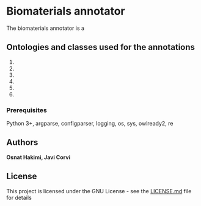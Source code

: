 # Biomaterials annotator

The biomaterials annotator is a 



## Ontologies and classes used for the annotations 
1. 
2. 
3.
4.
5.
6.



### Prerequisites

Python 3+, argparse, configparser, logging, os, sys, owlready2, re


## Authors

**Osnat Hakimi, Javi Corvi** 


## License

This project is licensed under the GNU License - see the [LICENSE.md](LICENSE.md) file for details




		
		
